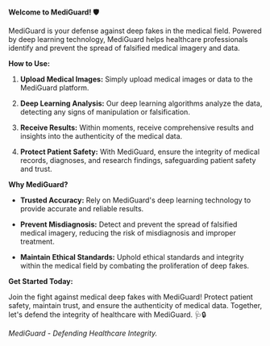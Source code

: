 **Welcome to MediGuard! 🛡️**

MediGuard is your defense against deep fakes in the medical field. Powered by deep learning technology, MediGuard helps healthcare professionals identify and prevent the spread of falsified medical imagery and data.

**How to Use:**

1. **Upload Medical Images:** Simply upload medical images or data to the MediGuard platform.

2. **Deep Learning Analysis:** Our deep learning algorithms analyze the data, detecting any signs of manipulation or falsification.

3. **Receive Results:** Within moments, receive comprehensive results and insights into the authenticity of the medical data.

4. **Protect Patient Safety:** With MediGuard, ensure the integrity of medical records, diagnoses, and research findings, safeguarding patient safety and trust.

**Why MediGuard?**

- **Trusted Accuracy:** Rely on MediGuard's deep learning technology to provide accurate and reliable results.

- **Prevent Misdiagnosis:** Detect and prevent the spread of falsified medical imagery, reducing the risk of misdiagnosis and improper treatment.

- **Maintain Ethical Standards:** Uphold ethical standards and integrity within the medical field by combating the proliferation of deep fakes.

**Get Started Today:**

Join the fight against medical deep fakes with MediGuard! Protect patient safety, maintain trust, and ensure the authenticity of medical data. Together, let's defend the integrity of healthcare with MediGuard. 🩺🔒

*MediGuard - Defending Healthcare Integrity.*
